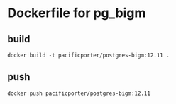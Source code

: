# Dockerfile for pg_bigm

## build

```
docker build -t pacificporter/postgres-bigm:12.11 .
```

## push

```
docker push pacificporter/postgres-bigm:12.11
```
